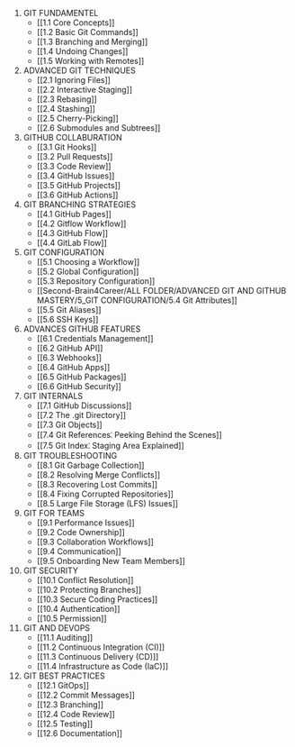 1. GIT FUNDAMENTEL
	- [[1.1 Core Concepts]]
	- [[1.2 Basic Git Commands]]
	- [[1.3 Branching and Merging]]
	- [[1.4 Undoing Changes]]
	- [[1.5 Working with Remotes]]
2. ADVANCED GIT TECHNIQUES
	- [[2.1 Ignoring Files]]
	- [[2.2 Interactive Staging]]
	- [[2.3 Rebasing]]
	- [[2.4 Stashing]]
	- [[2.5 Cherry-Picking]]
	- [[2.6 Submodules and Subtrees]]
3. GITHUB COLLABURATION
	- [[3.1 Git Hooks]]
	- [[3.2 Pull Requests]]
	- [[3.3 Code Review]]
	- [[3.4 GitHub Issues]]
	- [[3.5 GitHub Projects]]
	- [[3.6 GitHub Actions]]
4. GIT BRANCHING STRATEGIES
	- [[4.1 GitHub Pages]]
	- [[4.2 Gitflow Workflow]]
	- [[4.3 GitHub Flow]]
	- [[4.4 GitLab Flow]]
5. GIT CONFIGURATION
	- [[5.1 Choosing a Workflow]]
	- [[5.2 Global Configuration]]
	- [[5.3 Repository Configuration]]
	- [[Second-Brain4Career/ALL FOLDER/ADVANCED GIT AND GITHUB MASTERY/5_GIT CONFIGURATION/5.4 Git Attributes]]
	- [[5.5 Git Aliases]]
	- [[5.6 SSH Keys]]
6. ADVANCES GITHUB FEATURES
	- [[6.1 Credentials Management]]
	- [[6.2 GitHub API]]
	- [[6.3 Webhooks]]
	- [[6.4 GitHub Apps]]
	- [[6.5 GitHub Packages]]
	- [[6.6 GitHub Security]]
7. GIT INTERNALS
	- [[7.1 GitHub Discussions]]
	- [[7.2 The .git Directory]]
	- [[7.3 Git Objects]]
	- [[7.4 Git References⁚ Peeking Behind the Scenes]]
	- [[7.5 Git Index⁚ Staging Area Explained]]
8. GIT TROUBLESHOOTING
	- [[8.1 Git Garbage Collection]]
	- [[8.2 Resolving Merge Conflicts]]
	- [[8.3 Recovering Lost Commits]]
	- [[8.4 Fixing Corrupted Repositories]]
	- [[8.5 Large File Storage (LFS) Issues]]
9. GIT FOR TEAMS
	- [[9.1 Performance Issues]]
	- [[9.2 Code Ownership]]
	- [[9.3 Collaboration Workflows]]
	- [[9.4 Communication]]
	- [[9.5 Onboarding New Team Members]]
10. GIT SECURITY
	- [[10.1 Conflict Resolution]]
	- [[10.2 Protecting Branches]]
	- [[10.3 Secure Coding Practices]]
	- [[10.4 Authentication]]
	- [[10.5 Permission]]
11. GIT AND DEVOPS
	- [[11.1 Auditing]]
	- [[11.2 Continuous Integration (CI)]]
	- [[11.3 Continuous Delivery (CD)]]
	- [[11.4 Infrastructure as Code (IaC)]]
12. GIT BEST PRACTICES
	- [[12.1 GitOps]]
	- [[12.2 Commit Messages]]
	- [[12.3 Branching]]
	- [[12.4 Code Review]]
	- [[12.5 Testing]]
	- [[12.6 Documentation]]
